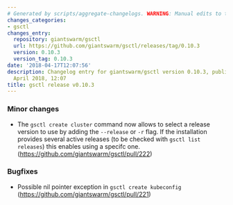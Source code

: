 ```yaml
---
# Generated by scripts/aggregate-changelogs. WARNING: Manual edits to this files will be overwritten.
changes_categories:
- gsctl
changes_entry:
  repository: giantswarm/gsctl
  url: https://github.com/giantswarm/gsctl/releases/tag/0.10.3
  version: 0.10.3
  version_tag: 0.10.3
date: '2018-04-17T12:07:56'
description: Changelog entry for giantswarm/gsctl version 0.10.3, published on 17
  April 2018, 12:07
title: gsctl release v0.10.3
---
```


### Minor changes

- The `gsctl create cluster` command now allows to select a release version to use by adding the `--release` or `-r` flag. If the installation provides several active releases (to be checked with `gsctl list releases`) this enables using a specifc one. (https://github.com/giantswarm/gsctl/pull/222)

### Bugfixes

- Possible nil pointer exception in `gsctl create kubeconfig` (https://github.com/giantswarm/gsctl/pull/221)
